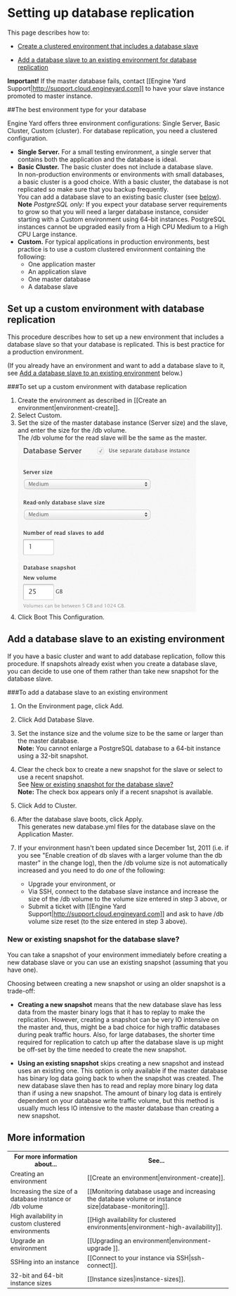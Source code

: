 # Setting up database replication

This page describes how to:  
 
* [Create a clustered environment that includes a database slave][2] 

* [Add a database slave to an existing environment for database replication][3]

**Important!** If the master database fails, contact [[Engine Yard Support|http://support.cloud.engineyard.com]] to have your slave instance promoted to master instance.

##The best environment type for your database

Engine Yard offers three environment configurations: Single Server, Basic Cluster, Custom (cluster). For database replication, you need a clustered configuration.

* **Single Server.** For a small testing environment, a single server that contains both the application and the database is ideal. 
* **Basic Cluster.** The basic cluster does not include a database slave.  
    In non-production environments or environments with small databases, a basic cluster is a good choice. With a basic cluster, the database is not replicated so make sure that you backup frequently.  
    You can add a database slave to an existing basic cluster (see [below][3]).  
    **Note** _PostgreSQL only:_ If you expect your database server requirements to grow so that you will need a larger database instance, consider starting with a Custom environment using 64-bit instances. PostgreSQL instances cannot be upgraded easily from a High CPU Medium to a High CPU Large instance.  
* **Custom.** For typical applications in production environments, best practice is to use a custom clustered environment containing the following:  
    * One application master
    * An application slave
    * One master database
    * A database slave


<h2 id="topic2"> Set up a custom environment with database replication</h2>

This procedure describes how to set up a new environment that includes a database slave so that your database is replicated. This is best practice for a production environment. 

(If you already have an environment and want to add a database slave to it, see [Add a database slave to an existing environment][4] below.)

###To set up a custom environment with database replication

1. Create the environment as described in [[Create an environment|environment-create]].
2. Select Custom.
3. Set the size of the master database instance (Server size) and the slave, and enter the size for the /db volume.  
    The /db volume for the read slave will be the same as the master.
    ![database instance and slave size](images/db_server_n_slave.png)
4. Click Boot This Configuration.


<h2 id="topic3">Add a database slave to an existing environment</h2>

If you have a basic cluster and want to add database replication, follow this procedure. If snapshots already exist when you create a database slave, you can decide to use one of them rather than take new snapshot for the database slave.

###To add a database slave to an existing environment

1. On the Environment page, click Add.  

2. Click Add Database Slave.

3. Set the instance size and the volume size to be the same or larger than the master database.  
    **Note:** You cannot enlarge a PostgreSQL database to a 64-bit instance using a 32-bit snapshot.  

3. Clear the check box to create a new snapshot for the slave or select to use a recent snapshot.     
    See [New or existing snapshot for the database slave?][3]  
    **Note:** The check box appears only if a recent snapshot is available.
    
3. Click Add to Cluster.

4. After the database slave boots, click Apply.  
    This generates new database.yml files for the database slave on the Application Master.

5. If your environment hasn't been updated since December 1st, 2011 (i.e. if you see "Enable creation of db slaves with a larger volume than the db master" in the change log), then the /db volume size is not automatically increased and you need to do _one_ of the following:  
    * Upgrade your environment, or
    * Via SSH, connect to the database slave instance and increase the size of the /db volume to the volume size entered in step 3 above, or
    * Submit a ticket with [[Engine Yard Support|http://support.cloud.engineyard.com]] and ask to have /db volume size reset (to the size entered in step 3 above).
 

<!-- QUESTION: Do I still have to click Apply after this? PL-6488 -->

<h3 id="topic4">New or existing snapshot for the database slave?</h3>

You can take a snapshot of your environment immediately before creating a new database slave or you can use an existing snapshot (assuming that you have one). 

Choosing between creating a new snapshot or using an older snapshot is a trade-off:

* **Creating a new snapshot** means that the new database slave has less data from the master binary logs that it has to replay to make the replication.  However, creating a snapshot can be very IO intensive on the master and, thus, might be a bad choice for high traffic databases during peak traffic hours.  Also, for large databases, the shorter time required for replication to catch up after the database slave is up might be off-set by the time needed to create the new snapshot.

* **Using an existing snapshot** skips creating a new snapshot and instead uses an existing one.  This option is only available if the master database has binary log data going back to when the snapshot was created. The new database slave then has to read and replay more binary log data than if using a new snapshot. The amount of binary log data is entirely dependent on your database write traffic volume, but this method is usually much less IO intensive to the master database than creating a new snapshot.



<h2 id="topic5"> More information</h2>

<table>
  <tr>
    <th>For more information about...</th><th>See...</th>
  </tr>
  <tr>
    <td>Creating an environment</td><td>[[Create an environment|environment-create]].</td>
  </tr>
  <tr>
    <td>Increasing the size of a database instance or /db volume</td><td>[[Monitoring database usage and increasing the database volume or instance size|database-monitoring]].</td>
  </tr>
  <tr>
    <td>High availability in custom clustered environments</td><td>[[High availability for clustered environments|environment-high-availability]].</td>
  </tr> 
<tr>
    <td>Upgrade an environment</td><td>[[Upgrading an environment|environment-upgrade ]].</td>
  </tr>
  <tr>
	<td>SSHing into an instance</td><td>[[Connect to your instance via SSH|ssh-connect]].</td>
  </tr>
  <tr>
	<td>32-bit and 64-bit instance sizes</td><td>[[Instance sizes|instance-sizes]].
</table>


[1]: #topic1        "topic1"
[2]: #topic2        "topic2"
[3]: #topic3        "topic3"
[4]: #topic4		"topic4"
[5]: #topic5        "topic5"

<!-- Add a link to High Availability in the more information table. -->